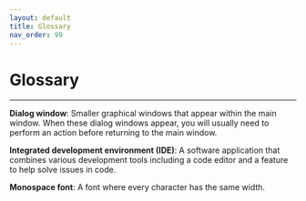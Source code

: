```yaml
---
layout: default
title: Glossary
nav_order: 99
---
```


# Glossary

---

**Dialog window**: Smaller graphical windows that appear within the main window. When these dialog windows appear, you will usually need to perform an action before returning to the main window.

**Integrated development environment (IDE)**: A software application that combines various development tools including a code editor and a feature to help solve issues in code.

**Monospace font**: A font where every character has the same width. 